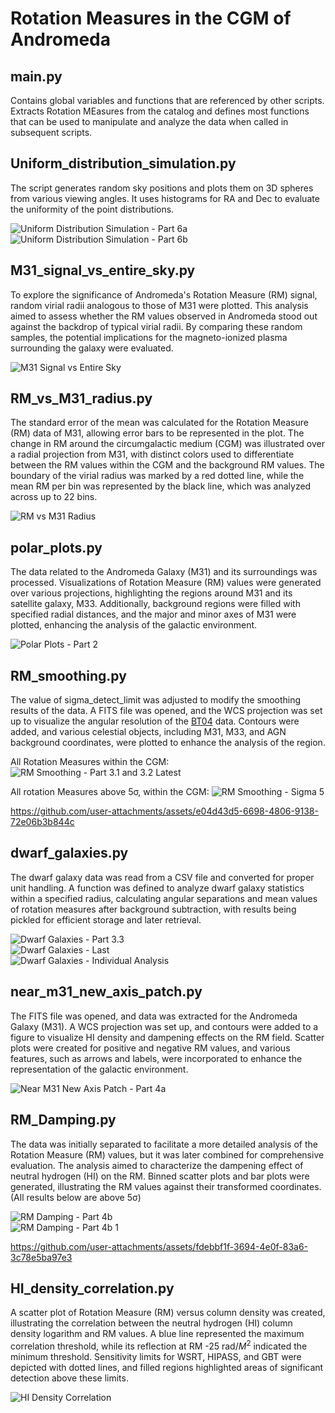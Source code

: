# Rotation Measures in the CGM of Andromeda

## main.py
Contains global variables and functions that are referenced by other scripts. Extracts Rotation MEasures from the catalog and defines most functions that can be used to manipulate and analyze the data when called in subsequent scripts.

## Uniform_distribution_simulation.py
The script generates random sky positions and plots them on 3D spheres from various viewing angles. It uses histograms for RA and Dec to evaluate the uniformity of the point distributions.

![Uniform Distribution Simulation - Part 6a](./IMGs/part_6_a.png)  
![Uniform Distribution Simulation - Part 6b](./IMGs/part_6_b.png)  

## M31_signal_vs_entire_sky.py
To explore the significance of Andromeda's Rotation Measure (RM) signal, random virial radii analogous to those of M31 were plotted. This analysis aimed to assess whether the RM values observed in Andromeda stood out against the backdrop of typical virial radii. By comparing these random samples, the potential implications for the magneto-ionized plasma surrounding the galaxy were evaluated.

![M31 Signal vs Entire Sky](./IMGs/8000_patches.png)  

## RM_vs_M31_radius.py
The standard error of the mean was calculated for the Rotation Measure (RM) data of M31, allowing error bars to be represented in the plot. The change in RM around the circumgalactic medium (CGM) was illustrated over a radial projection from M31, with distinct colors used to differentiate between the RM values within the CGM and the background RM values. The boundary of the virial radius was marked by a red dotted line, while the mean RM per bin was represented by the black line, which was analyzed across up to 22 bins.

![RM vs M31 Radius](./IMGs/Part_1.png)  

## polar_plots.py
The data related to the Andromeda Galaxy (M31) and its surroundings was processed. Visualizations of Rotation Measure (RM) values were generated over various projections, highlighting the regions around M31 and its satellite galaxy, M33. Additionally, background regions were filled with specified radial distances, and the major and minor axes of M31 were plotted, enhancing the analysis of the galactic environment.

![Polar Plots - Part 2](./IMGs/Part_2.png)  

## RM_smoothing.py
The value of sigma_detect_limit was adjusted to modify the smoothing results of the data. A FITS file was opened, and the WCS projection was set up to visualize the angular resolution of the [BT04](https://www.aanda.org/articles/aa/abs/2004/14/aa0423/aa0423.html) data. Contours were added, and various celestial objects, including M31, M33, and AGN background coordinates, were plotted to enhance the analysis of the region.

All Rotation Measures within the CGM:
![RM Smoothing - Part 3.1 and 3.2 Latest](./IMGs/Part_3.1_3.2_newest.png)  

All rotation Measures above 5σ, within the CGM:
![RM Smoothing - Sigma 5](./IMGs/Part_3.1_3.2_sigma_5.png)  

https://github.com/user-attachments/assets/e04d43d5-6698-4806-9138-72e06b3b844c

## dwarf_galaxies.py
The dwarf galaxy data was read from a CSV file and converted for proper unit handling. A function was defined to analyze dwarf galaxy statistics within a specified radius, calculating angular separations and mean values of rotation measures after background subtraction, with results being pickled for efficient storage and later retrieval.

![Dwarf Galaxies - Part 3.3](./IMGs/Part_3.3_3.png)  
![Dwarf Galaxies - Last](./IMGs/Part_3.3_last.png)  
![Dwarf Galaxies - Individual Analysis](./IMGs/individual_dwarf_anal.png)  

## near_m31_new_axis_patch.py
The FITS file was opened, and data was extracted for the Andromeda Galaxy (M31). A WCS projection was set up, and contours were added to a figure to visualize HI density and dampening effects on the RM field. Scatter plots were created for positive and negative RM values, and various features, such as arrows and labels, were incorporated to enhance the representation of the galactic environment.

![Near M31 New Axis Patch - Part 4a](./IMGs/Part_4a.png)  

## RM_Damping.py
The data was initially separated to facilitate a more detailed analysis of the Rotation Measure (RM) values, but it was later combined for comprehensive evaluation. The analysis aimed to characterize the dampening effect of neutral hydrogen (HI) on the RM. Binned scatter plots and bar plots were generated, illustrating the RM values against their transformed coordinates. (All results below are above 5σ)

![RM Damping - Part 4b](./IMGs/Part_4b.png)  
![RM Damping - Part 4b 1](./IMGs/Part_4b_1.png)  


https://github.com/user-attachments/assets/fdebbf1f-3694-4e0f-83a6-3c78e5ba97e3


## HI_density_correlation.py
A scatter plot of Rotation Measure (RM) versus column density was created, illustrating the correlation between the neutral hydrogen (HI) column density logarithm and RM values. A blue line represented the maximum correlation threshold, while its reflection at RM -25 rad/$M^2$ indicated the minimum threshold. Sensitivity limits for WSRT, HIPASS, and GBT were depicted with dotted lines, and filled regions highlighted areas of significant detection above these limits.

![HI Density Correlation](./IMGs/Part_5.png)  
